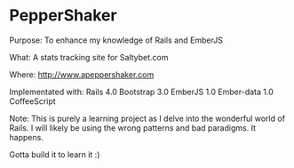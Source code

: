 PepperShaker
============

Purpose:
To enhance my knowledge of Rails and EmberJS

What:
A stats tracking site for Saltybet.com

Where:
http://www.apeppershaker.com

Implementated with:
Rails 4.0
Bootstrap 3.0
EmberJS 1.0
Ember-data 1.0
CoffeeScript

Note:
This is purely a learning project as I delve into the wonderful world of Rails. I will likely be using the wrong patterns and bad paradigms. It happens.

Gotta build it to learn it :)
